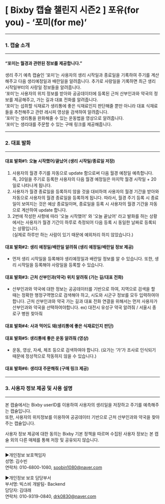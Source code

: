 
# [ Bixby  캡슐 챌린지 시즌2 ] 포유(for you) - ‘포미(for me)’
------------------------------------------------------------

### 1. 캡슐 소개
----------------
#### “포미는 월경과 관련된 정보를 제공합니다.”

생리 주기 예측 캡슐인 ‘포미’는 사용자의 생리 시작일과 종료일을 기록하여 주기를 계산해주고 다음 생리예정일과 배란일을 알려줍니다. 추가로 사랑일을 기록하면 최근 생리 시작일부터의 사랑일 정보들을 알려줍니다.  
‘포미’는 사용자의 위치 정보를 받아와 공공데이터에 등록된 근처 산부인과와 약국의 정보를 제공해주고, 가는 길과 대표 전화를 알려줍니다.  
‘포미’는 섭취할 식재료가 생리통에 좋은 식재료인지 판단해줄 뿐만 아니라 대표 식재료들을 추천해주고 관련 레시피 영상을 검색하여 알려줍니다.  
‘포미’는 생리통을 완화해줄 수 있는 운동법을 영상으로 알려줍니다.  
‘포미’는 생리대를 주문할 수 있는 구매 링크를 제공해줍니다.  

----------------------------------------------------------------------

### 2. 대표 발화
-----------------
#### 대표 발화#1: 오늘 시작했어/끝났어 (생리 시작일/종료일 저장)  
1. 사용자의 월경 주기를 자동으로 update 함으로써 다음 월경 예정일 예측합니다.  
즉, 20일을 주기로 등록한 사용자의 다음 월경 예정일은 마지막 월경 시작일 + 20일로 나타나게 됩니다.  
2. 사용자가 월경 종료일을 등록하지 않을 것을 대비하여 사용자의 월경 기간을 받아와 자동으로 사용자의 월경 종료일을 등록하게 됩니다. 따라서, 월경 주기 등록 시 종료일이 보여지는 것은 예상 종료일이며, 종료일을 등록 시 사용자의 월경 기간을 자동으로 계산하여 update 합니다.  
3. 2번에 작성한 사항에 따라 '오늘 시작했어' 와 '오늘 끝났어' 라고 발화를 하는 상황에서는 사용자가 월경 기간이 하루로 측정되어 다음 등록 시 동일한 날짜로 등록되는 상황입니다.  
(실제로 하루만 하는 사람이 있기 때문에 예외처리 하지 않았습니다.)  

#### 대표 발화#2: 생리 예정일/배란일 알려줘 (생리 예정일/배란일 정보 제공)
- 먼저 생리 시작일을 등록해야 생리예정일과 배란일 정보를 알 수 있습니다. 또한, 생리 시작일을 등록해야 사랑일을 등록할 수 있습니다.
#### 대표 발화#3: 근처 산부인과(약국) 위치 알려줘 (가는 길/대표 전화)
- 산부인과와 약국에 대한 정보는 공공데이터를 기반으로 하여, 지역으로 검색을 할 때는 정확한 행정구역명으로 검색해야 하고, 시도와 시군구 정보를 모두 입력하여야 합니다. 근처 산부인과와 약국 가는 길과 대표 전화 연결을 위해서는 먼저 사용자가 산부인과와 약국을 선택하여야합니다.
ex) 대전시 유성구 약국 알려줘 / 서울시 종로구 병원 찾아줘
#### 대표 발화#4: 사과 먹어도 돼(생리통에 좋은 식재료인지 판단)
#### 대표 발화#5: 생리통에 좋은 운동 알려줘 (영상)
- 운동, 영상, 자세, 체조 등으로 검색하여야 합니다. (요가는 ‘가’가 조사로 인식되기 때문에 정상적으로 작동하지 않을 수 있습니다.)
#### 대표 발화#6: 생리대 주문해줘 (구매 링크 제공) 

----------------------------------------------------------------------

### 3. 사용자 정보 제공 및 사용 설명
-----------------------------------
본 캡슐에서는 Bixby userID를 이용하여 사용자의 생리일을 저장하고 주기를 예측해주는 캡슐입니다.  
또한, 사용자의 위치정보를 이용하여 공공데이터 기반으로 근처 산부인과와 약국을 찾아주는 캡슐입니다.  

사용자 정보 제공에 대한 동의는 Bixby 기본 정책을 따르며 수집된 사용자 정보는 본 캡슐 외의 다른 매체를 통해 저장 및 공유되지 않습니다.


---------------------------------------------------------
▶개인정보 보호책임자  
성명: 김수빈  
연락처: 010-6800-1080, soobin1080@naver.com  

▶개인정보 보호 담당부서  
부서명: 빅스비 개발팀- Backend  
담당자: 김대래  
연락처: 010-9319-0840, drk0830@naver.com  
